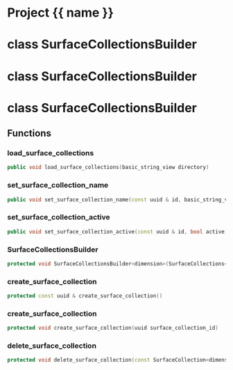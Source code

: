 <script setup>
import {useRoute} from 'vitepress'
const {path} = useRoute()
const tokens = path.split('/')
const words = tokens[2].split('-');
for (let i = 0; i < words.length; i++) {
    words[i] = words[i].charAt(0).toUpperCase() + words[i].slice(1);
    words[i] = words[i].replace('geode', 'Geode')
}
const name = words.join('-');
</script>
# Project {{ name }}

# class SurfaceCollectionsBuilder


# class SurfaceCollectionsBuilder


# class SurfaceCollectionsBuilder


## Functions

### load_surface_collections

```cpp
public void load_surface_collections(basic_string_view directory)
```


### set_surface_collection_name

```cpp
public void set_surface_collection_name(const uuid & id, basic_string_view name)
```


### set_surface_collection_active

```cpp
public void set_surface_collection_active(const uuid & id, bool active)
```


### SurfaceCollectionsBuilder

```cpp
protected void SurfaceCollectionsBuilder<dimension>(SurfaceCollections<dimension> & collections)
```


### create_surface_collection

```cpp
protected const uuid & create_surface_collection()
```


### create_surface_collection

```cpp
protected void create_surface_collection(uuid surface_collection_id)
```


### delete_surface_collection

```cpp
protected void delete_surface_collection(const SurfaceCollection<dimension> & collection)
```




